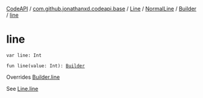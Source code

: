 [CodeAPI](../../../../index.md) / [com.github.jonathanxd.codeapi.base](../../../index.md) / [Line](../../index.md) / [NormalLine](../index.md) / [Builder](index.md) / [line](.)

# line

`var line: Int`

`fun line(value: Int): `[`Builder`](index.md)

Overrides [Builder.line](../../-builder/line.md)

See [Line.line](../../line.md)

